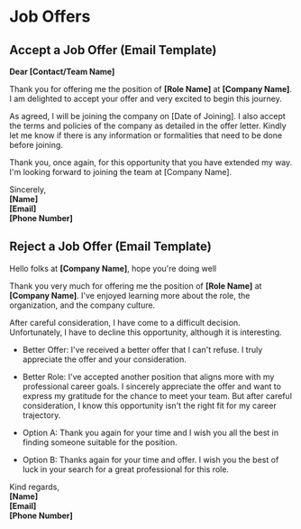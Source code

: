 # Job Offers

## Accept a Job Offer (Email Template)

**Dear [Contact/Team Name]**

Thank you for offering me the position of **[Role Name]** at **[Company Name]**.
I am delighted to accept your offer and very excited to begin this journey.

As agreed, I will be joining the company on [Date of Joining].
I also accept the terms and policies of the company as detailed in the offer letter.
Kindly let me know if there is any information or formalities that need to be done before joining. 

Thank you, once again, for this opportunity that you have extended my way.
I'm looking forward to joining the team at [Company Name].

Sincerely,\
**[Name]**\
**[Email]**\
**[Phone Number]**

## Reject a Job Offer (Email Template)

Hello folks at **[Company Name]**, hope you're doing well

Thank you very much for offering me the position of **[Role Name]** at **[Company Name]**.
I've enjoyed learning more about the role, the organization, and the company culture.

After careful consideration, I have come to a difficult decision. Unfortunately, I have to decline this opportunity, although it is interesting. 

- Better Offer:
I've received a better offer that I can't refuse. I truly appreciate the offer and your consideration.

- Better Role:
I've accepted another position that aligns more with my professional career goals. I sincerely appreciate the offer and want to express my gratitude for the chance to meet your team. But after careful consideration, I know this opportunity isn't the right fit for my career trajectory. 

- Option A:
Thank you again for your time and I wish you all the best in finding someone suitable for the position.

- Option B:
Thanks again for your time and offer. I wish you the best of luck in your search for a great professional for this role.

Kind regards,\
**[Name]**\
**[Email]**\
**[Phone Number]**
